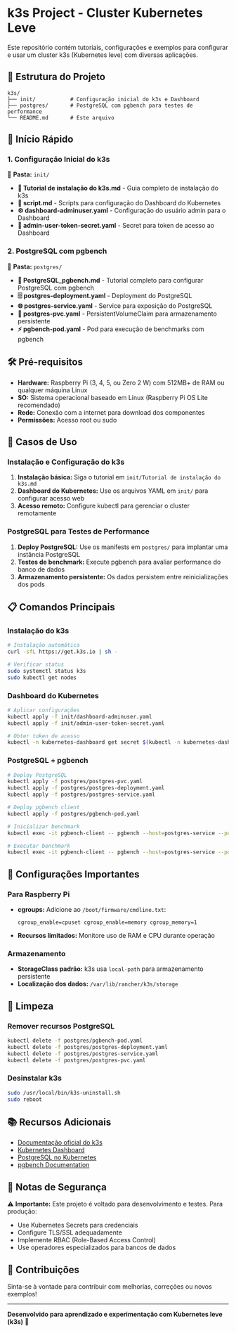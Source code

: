 # k3s Project - Cluster Kubernetes Leve

Este repositório contém tutoriais, configurações e exemplos para configurar e usar um cluster k3s (Kubernetes leve) com diversas aplicações.

## 📁 Estrutura do Projeto

```
k3s/
├── init/           # Configuração inicial do k3s e Dashboard
├── postgres/       # PostgreSQL com pgbench para testes de performance
└── README.md       # Este arquivo
```

## 🚀 Início Rápido

### 1. Configuração Inicial do k3s
📂 **Pasta:** `init/`

- **📘 Tutorial de instalação do k3s.md** - Guia completo de instalação do k3s
- **🔧 script.md** - Scripts para configuração do Dashboard do Kubernetes
- **⚙️ dashboard-adminuser.yaml** - Configuração do usuário admin para o Dashboard
- **🔑 admin-user-token-secret.yaml** - Secret para token de acesso ao Dashboard

### 2. PostgreSQL com pgbench
📂 **Pasta:** `postgres/`

- **📗 PostgreSQL_pgbench.md** - Tutorial completo para configurar PostgreSQL com pgbench
- **🗄️ postgres-deployment.yaml** - Deployment do PostgreSQL
- **🌐 postgres-service.yaml** - Service para exposição do PostgreSQL
- **💾 postgres-pvc.yaml** - PersistentVolumeClaim para armazenamento persistente
- **⚡ pgbench-pod.yaml** - Pod para execução de benchmarks com pgbench

## 🛠️ Pré-requisitos

- **Hardware:** Raspberry Pi (3, 4, 5, ou Zero 2 W) com 512MB+ de RAM ou qualquer máquina Linux
- **SO:** Sistema operacional baseado em Linux (Raspberry Pi OS Lite recomendado)
- **Rede:** Conexão com a internet para download dos componentes
- **Permissões:** Acesso root ou sudo

## 🎯 Casos de Uso

### Instalação e Configuração do k3s
1. **Instalação básica:** Siga o tutorial em `init/Tutorial de instalação do k3s.md`
2. **Dashboard do Kubernetes:** Use os arquivos YAML em `init/` para configurar acesso web
3. **Acesso remoto:** Configure kubectl para gerenciar o cluster remotamente

### PostgreSQL para Testes de Performance
1. **Deploy PostgreSQL:** Use os manifests em `postgres/` para implantar uma instância PostgreSQL
2. **Testes de benchmark:** Execute pgbench para avaliar performance do banco de dados
3. **Armazenamento persistente:** Os dados persistem entre reinicializações dos pods

## 📋 Comandos Principais

### Instalação do k3s
```bash
# Instalação automática
curl -sfL https://get.k3s.io | sh -

# Verificar status
sudo systemctl status k3s
sudo kubectl get nodes
```

### Dashboard do Kubernetes
```bash
# Aplicar configurações
kubectl apply -f init/dashboard-adminuser.yaml
kubectl apply -f init/admin-user-token-secret.yaml

# Obter token de acesso
kubectl -n kubernetes-dashboard get secret $(kubectl -n kubernetes-dashboard get sa admin-user -o jsonpath="{.secrets[0].name}") -o jsonpath="{.data.token}" | base64 --decode
```

### PostgreSQL + pgbench
```bash
# Deploy PostgreSQL
kubectl apply -f postgres/postgres-pvc.yaml
kubectl apply -f postgres/postgres-deployment.yaml
kubectl apply -f postgres/postgres-service.yaml

# Deploy pgbench client
kubectl apply -f postgres/pgbench-pod.yaml

# Inicializar benchmark
kubectl exec -it pgbench-client -- pgbench --host=postgres-service --port=5432 --username=pgbench_user --initialize pgbench_db

# Executar benchmark
kubectl exec -it pgbench-client -- pgbench --host=postgres-service --port=5432 --username=pgbench_user --time=60 --client=4 --jobs=2 pgbench_db
```

## 🔧 Configurações Importantes

### Para Raspberry Pi
- **cgroups:** Adicione ao `/boot/firmware/cmdline.txt`:
  ```
  cgroup_enable=cpuset cgroup_enable=memory cgroup_memory=1
  ```
- **Recursos limitados:** Monitore uso de RAM e CPU durante operação

### Armazenamento
- **StorageClass padrão:** k3s usa `local-path` para armazenamento persistente
- **Localização dos dados:** `/var/lib/rancher/k3s/storage`

## 🧹 Limpeza

### Remover recursos PostgreSQL
```bash
kubectl delete -f postgres/pgbench-pod.yaml
kubectl delete -f postgres/postgres-deployment.yaml
kubectl delete -f postgres/postgres-service.yaml
kubectl delete -f postgres/postgres-pvc.yaml
```

### Desinstalar k3s
```bash
sudo /usr/local/bin/k3s-uninstall.sh
sudo reboot
```

## 📚 Recursos Adicionais

- [Documentação oficial do k3s](https://docs.k3s.io/)
- [Kubernetes Dashboard](https://kubernetes.io/docs/tasks/access-application-cluster/web-ui-dashboard/)
- [PostgreSQL no Kubernetes](https://kubernetes.io/docs/tutorials/stateful-application/postgresql/)
- [pgbench Documentation](https://www.postgresql.org/docs/current/pgbench.html)

## 🚨 Notas de Segurança

⚠️ **Importante:** Este projeto é voltado para desenvolvimento e testes. Para produção:
- Use Kubernetes Secrets para credenciais
- Configure TLS/SSL adequadamente
- Implemente RBAC (Role-Based Access Control)
- Use operadores especializados para bancos de dados

## 🤝 Contribuições

Sinta-se à vontade para contribuir com melhorias, correções ou novos exemplos!

---

**Desenvolvido para aprendizado e experimentação com Kubernetes leve (k3s)** 🚀 